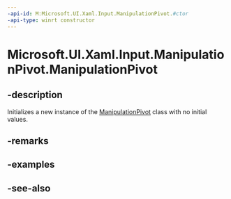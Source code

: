 ```yaml
---
-api-id: M:Microsoft.UI.Xaml.Input.ManipulationPivot.#ctor
-api-type: winrt constructor
---
```


<!-- Method syntax
public ManipulationPivot()
-->

# Microsoft.UI.Xaml.Input.ManipulationPivot.ManipulationPivot

## -description
Initializes a new instance of the [ManipulationPivot](manipulationpivot.md) class with no initial values.

## -remarks

## -examples

## -see-also
